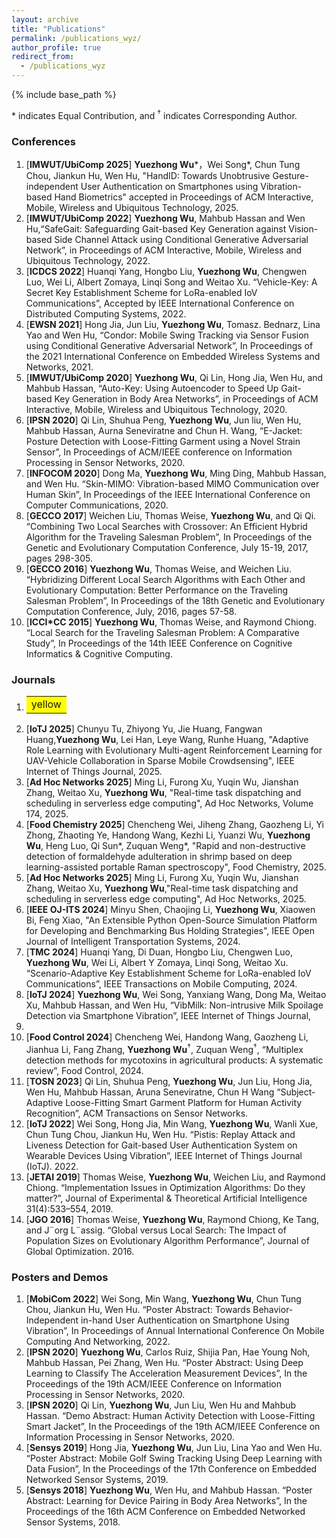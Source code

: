 ```yaml
---
layout: archive
title: "Publications"
permalink: /publications_wyz/
author_profile: true
redirect_from:
  - /publications_wyz
---
```


{% include base_path %}

\* indicates Equal Contribution, and <sup>&dagger;</sup> indicates Corresponding Author.

### Conferences
1. [**IMWUT/UbiComp 2025**] **Yuezhong Wu**\*，Wei Song\*, Chun Tung Chou, Jiankun Hu, Wen Hu, "HandID: Towards Unobtrusive Gesture-independent User Authentication on Smartphones using Vibration-based Hand Biometrics" accepted in Proceedings of ACM Interactive, Mobile, Wireless and Ubiquitous Technology, 2025.
1. [**IMWUT/UbiComp 2022**] **Yuezhong Wu**, Mahbub Hassan and Wen Hu,“SafeGait: Safeguarding Gait-based Key Generation against Vision-based Side Channel Attack using Conditional Generative Adversarial Network”, in Proceedings of ACM Interactive, Mobile, Wireless and Ubiquitous Technology, 2022.
1. [**ICDCS 2022**] Huanqi Yang, Hongbo Liu, **Yuezhong Wu**, Chengwen Luo, Wei Li, Albert Zomaya, Linqi Song
and Weitao Xu. “Vehicle-Key: A Secret Key Establishment Scheme for LoRa-enabled IoV Communications”,
Accepted by IEEE International Conference on Distributed Computing Systems, 2022.
1. [**EWSN 2021**] Hong Jia, Jun Liu, **Yuezhong Wu**, Tomasz. Bednarz, Lina Yao and Wen Hu, “Condor: Mobile
Swing Tracking via Sensor Fusion using Conditional Generative Adversarial Network”, In Proceedings of the 2021
International Conference on Embedded Wireless Systems and Networks, 2021.
1. [**IMWUT/UbiComp 2020**] **Yuezhong Wu**, Qi Lin, Hong Jia, Wen Hu, and Mahbub Hassan, “Auto-Key: Using Autoencoder to Speed Up Gait-based Key Generation in Body Area Networks”, in Proceedings of ACM Interactive,
Mobile, Wireless and Ubiquitous Technology, 2020.
1. [**IPSN 2020**] Qi Lin, Shuhua Peng, **Yuezhong Wu**, Jun liu, Wen Hu, Mahbub Hassan, Aurna Seneviratne and
Chun H. Wang, “E-Jacket: Posture Detection with Loose-Fitting Garment using a Novel Strain Sensor”, In Proceedings of ACM/IEEE conference on Information Processing in Sensor Networks, 2020.
1. [**INFOCOM 2020**] Dong Ma, **Yuezhong Wu**, Ming Ding, Mahbub Hassan, and Wen Hu. “Skin-MIMO:
Vibration-based MIMO Communication over Human Skin”, In Proceedings of the IEEE International Conference on Computer Communications, 2020.
1. [**GECCO 2017**] Weichen Liu, Thomas Weise, **Yuezhong Wu**, and Qi Qi. “Combining Two Local Searches with
Crossover: An Efficient Hybrid Algorithm for the Traveling Salesman Problem”, In Proceedings of the Genetic
and Evolutionary Computation Conference, July 15-19, 2017, pages 298-305.
1. [**GECCO 2016**] **Yuezhong Wu**, Thomas Weise, and Weichen Liu. “Hybridizing Different Local Search Algorithms with Each Other and Evolutionary Computation: Better Performance on the Traveling Salesman Problem”, In Proceedings of the 18th Genetic and Evolutionary Computation Conference, July, 2016, pages
57-58.
1. [**ICCI*CC 2015**] **Yuezhong Wu**, Thomas Weise, and Raymond Chiong. “Local Search for the Traveling Salesman Problem: A Comparative Study”, In Proceedings of the 14th IEEE Conference on Cognitive Informatics &
Cognitive Computing.

### Journals
1. <table><tr><td bgcolor=yellow>yellow</td></tr></table>
1. [**IoTJ 2025**] Chunyu Tu, Zhiyong Yu, Jie Huang, Fangwan Huang,**Yuezhong Wu**, Lei Han, Leye Wang, Runhe Huang, "Adaptive Role Learning with Evolutionary Multi-agent Reinforcement Learning for UAV-Vehicle Collaboration in Sparse Mobile Crowdsensing", IEEE Internet of Things Journal, 2025.
1. [**Ad Hoc Networks 2025**] Ming Li, Furong Xu, Yuqin Wu, Jianshan Zhang, Weitao Xu, **Yuezhong Wu**, "Real-time task dispatching and scheduling in serverless edge computing", Ad Hoc Networks, Volume 174, 2025.
1. [**Food Chemistry 2025**] Chencheng Wei, Jiheng Zhang, Gaozheng Li, Yi Zhong, Zhaoting Ye, Handong Wang, Kezhi Li, Yuanzi Wu, **Yuezhong Wu**, Heng Luo, Qi Sun\*, Zuquan Weng\*, "Rapid and non-destructive detection of formaldehyde adulteration in shrimp based on deep learning-assisted portable Raman spectroscopy", Food Chemistry, 2025.
1. [**Ad Hoc Networks 2025**] Ming Li, Furong Xu, Yuqin Wu, Jianshan Zhang, Weitao Xu,  **Yuezhong Wu**,"Real-time task dispatching and scheduling in serverless edge computing", Ad Hoc Networks, 2025.
1. [**IEEE OJ-ITS 2024**] Minyu Shen, Chaojing Li, **Yuezhong Wu**, Xiaowen Bi, Feng Xiao, "An Extensible Python Open-Source Simulation Platform for Developing and Benchmarking Bus Holding Strategies", IEEE Open Journal of Intelligent Transportation Systems, 2024.
1. [**TMC 2024**] Huanqi Yang, Di Duan, Hongbo Liu, Chengwen Luo, **Yuezhong Wu**, Wei Li, Albert Y Zomaya,
Linqi Song, Weitao Xu. “Scenario-Adaptive Key Establishment Scheme for LoRa-enabled IoV Communications”, IEEE Transactions on Mobile Computing, 2024.
1. [**IoTJ 2024**] **Yuezhong Wu**, Wei Song, Yanxiang Wang, Dong Ma, Weitao Xu, Mahbub Hassan, and Wen Hu,
“VibMilk: Non-intrusive Milk Spoilage Detection via Smartphone Vibration”, IEEE Internet of Things Journal,
2024.
1. [**Food Control 2024**] Chencheng Wei, Handong Wang, Gaozheng Li, Jianhua Li, Fang Zhang, **Yuezhong Wu**<sup>&dagger;</sup>,
Zuquan Weng<sup>&dagger;</sup>, “Multiplex detection methods for mycotoxins in agricultural products: A systematic review”,
Food Control, 2024.
1. [**TOSN 2023**] Qi Lin, Shuhua Peng, **Yuezhong Wu**, Jun Liu, Hong Jia, Wen Hu, Mahbub Hassan, Aruna
Seneviratne, Chun H Wang “Subject-Adaptive Loose-Fitting Smart Garment Platform for Human Activity Recognition”, ACM Transactions on Sensor Networks.
1. [**IoTJ 2022**] Wei Song, Hong Jia, Min Wang, **Yuezhong Wu**, Wanli Xue, Chun Tung Chou, Jiankun Hu, Wen
Hu. “Pistis: Replay Attack and Liveness Detection for Gait-based User Authentication System on Wearable Devices Using Vibration”, IEEE Internet of Things Journal (IoTJ). 2022.
1. [**JETAI 2019**] Thomas Weise, **Yuezhong Wu**, Weichen Liu, and Raymond Chiong. “Implementation Issues
in Optimization Algorithms: Do they matter?”, Journal of Experimental & Theoretical Artificial Intelligence
31(4):533–554, 2019.
1. [**JGO 2016**] Thomas Weise, **Yuezhong Wu**, Raymond Chiong, Ke Tang, and J¨org L¨assig. “Global versus Local
Search: The Impact of Population Sizes on Evolutionary Algorithm Performance”, Journal of Global Optimization. 2016.

### Posters and Demos
1. [**MobiCom 2022**] Wei Song, Min Wang, **Yuezhong Wu**, Chun Tung Chou, Jiankun Hu, Wen Hu. “Poster Abstract: Towards Behavior-Independent in-hand User Authentication on Smartphone Using Vibration”, In
Proceedings of Annual International Conference On Mobile Computing And Networking, 2022.
1. [**IPSN 2020**] **Yuezhong Wu**, Carlos Ruiz, Shijia Pan, Hae Young Noh, Mahbub Hassan, Pei Zhang, Wen Hu.
“Poster Abstract: Using Deep Learning to Classify The Acceleration Measurement Devices”, In the Proceedings
of the 19th ACM/IEEE Conference on Information Processing in Sensor Networks, 2020.
1. [**IPSN 2020**] Qi Lin, **Yuezhong Wu**, Jun Liu, Wen Hu and Mahbub Hassan. “Demo Abstract: Human Activity
Detection with Loose-Fitting Smart Jacket”, In the Proceedings of the 19th ACM/IEEE Conference on Information Processing in Sensor Networks, 2020.
1. [**Sensys 2019**] Hong Jia, **Yuezhong Wu**, Jun Liu, Lina Yao and Wen Hu. “Poster Abstract: Mobile Golf Swing
Tracking Using Deep Learning with Data Fusion”, In the Proceedings of the 17th Conference on Embedded Networked Sensor Systems, 2019.
1. [**Sensys 2018**] **Yuezhong Wu**, Wen Hu, and Mahbub Hassan. “Poster Abstract: Learning for Device Pairing
in Body Area Networks”, In the Proceedings of the 16th ACM Conference on Embedded Networked Sensor
Systems, 2018.


